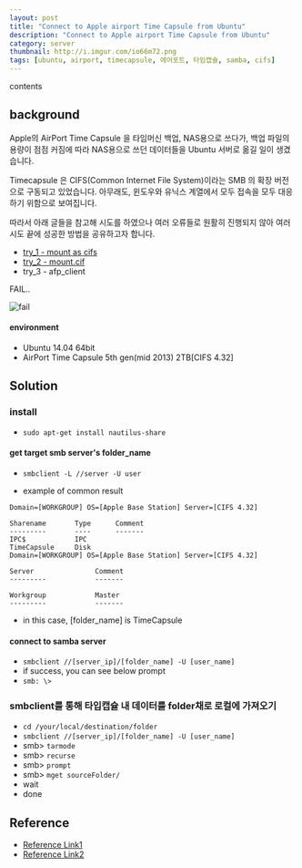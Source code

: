 ```yaml
---
layout: post
title: "Connect to Apple airport Time Capsule from Ubuntu"
description: "Connect to Apple airport Time Capsule from Ubuntu"
category: server
thumbnail: http://i.imgur.com/io66m72.png
tags: [ubuntu, airport, timecapsule, 에어포트, 타임캡슐, samba, cifs]
---
```

<div id="toc"><p class="toc_title">contents</p></div>


## background
Apple의 AirPort Time Capsule 을 타임머신 백업, NAS용으로 쓰다가, 
백업 파일의 용량이 점점 커짐에 따라 NAS용으로 쓰던 데이터들을 Ubuntu 서버로 옮길 일이 생겼습니다.

Timecapsule 은 CIFS(Common Internet File System)이라는 SMB 의 확장 버전으로 구동되고 있었습니다.
아무래도, 윈도우와 유닉스 계열에서 모두 접속을 모두 대응하기 위함으로 보여집니다.

따라서 아래 글들을 참고해 시도를 하였으나 여러 오류들로 원활히 진행되지 않아 
여러 시도 끝에 성공한 방법을 공유하고자 합니다.

- [try_1 - mount as cifs](http://www.omgubuntu.co.uk/2010/11/connecting-to-your-apple-time-capsule-in-ubuntu)
- [try_2 - mount.cif](http://ubuntuforums.org/showthread.php?t=1357509)
- try_3 - afp_client

FAIL..

![fail](http://media0.giphy.com/media/l41lPaVXzvGGMuAQ8/200w.gif)
 


#### environment
- Ubuntu 14.04 64bit
- AirPort Time Capsule 5th gen(mid 2013) 2TB[CIFS 4.32]

## Solution

### install
- `sudo apt-get install nautilus-share`

#### get target smb server's folder_name
- `smbclient -L //server -U user`

- example of common result

```
Domain=[WORKGROUP] OS=[Apple Base Station] Server=[CIFS 4.32]

Sharename       Type      Comment
---------       ----      -------
IPC$            IPC
TimeCapsule     Disk
Domain=[WORKGROUP] OS=[Apple Base Station] Server=[CIFS 4.32]

Server               Comment
---------            -------

Workgroup            Master
---------            -------
```
- in this case, [folder_name] is TimeCapsule

#### connect to samba server
- `smbclient //[server_ip]/[folder_name] -U [user_name]`
- if success, you can see below prompt 
- `smb: \>`




### smbclient를 통해 타입캡슐 내 데이터를 folder채로 로컬에 가져오기
- `cd /your/local/destination/folder`
- `smbclient //[server_ip]/[folder_name] -U [user_name]`
- smb>  `tarmode`
- smb> `recurse`
- smb> `prompt`
- smb> `mget sourceFolder/`
- wait
- done


## Reference
- [Reference Link1](https://help.ubuntu.com/community/Samba/SambaClientGuide)
- [Reference Link2](https://indradjy.wordpress.com/2010/04/14/getting-whole-folder-using-smbclient/)